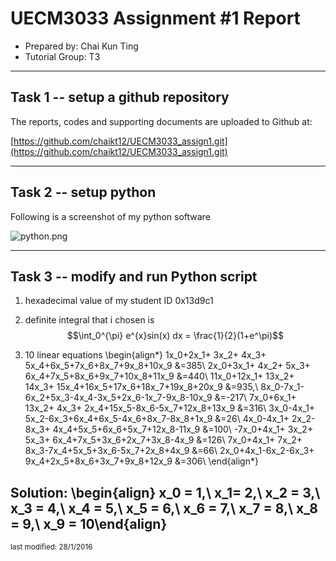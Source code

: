 UECM3033 Assignment #1 Report
========================================================

- Prepared by: Chai Kun Ting
- Tutorial Group: T3

--------------------------------------------------------

## Task 1 -- setup a github repository

The reports, codes and supporting documents are uploaded to Github at: 

[https://github.com/chaikt12/UECM3033_assign1.git](https://github.com/chaikt12/UECM3033_assign1.git)


---------------------------------------------------------

## Task 2 -- setup python

Following is a screenshot of my python software

![python.png](python.png)


------------------------------------------------------------

## Task 3 -- modify and run Python script

1. hexadecimal value of my student ID 0x13d9c1

2. definite integral that i chosen is $$\int_0^{\pi} e^{x}sin(x) dx = \frac{1}{2}(1+e^\pi)$$

3. 10 linear equations
\begin{align*}
1x_0+2x_1+	3x_2+	4x_3+	5x_4+6x_5+7x_6+8x_7+9x_8+10x_9 &=385\\
2x_0+3x_1+	4x_2+	5x_3+	6x_4+7x_5+8x_6+9x_7+10x_8+11x_9 &=440\\
11x_0+12x_1+	13x_2+	14x_3+	15x_4+16x_5+17x_6+18x_7+19x_8+20x_9
&=935,\\
8x_0-7x_1-6x_2+5x_3-4x_4-3x_5+2x_6-1x_7-9x_8-10x_9 &=-217\\
7x_0+6x_1+	13x_2+	4x_3+	2x_4+15x_5-8x_6-5x_7+12x_8+13x_9 &=316\\
3x_0-4x_1+	5x_2-6x_3+6x_4+6x_5-4x_6+8x_7-8x_8+1x_9 &=26\\
4x_0-4x_1+	2x_2-8x_3+	4x_4+5x_5+6x_6+5x_7+12x_8-11x_9 &=100\\
-7x_0+4x_1+	3x_2+	5x_3+	6x_4+7x_5+3x_6+2x_7+3x_8-4x_9 &=126\\
7x_0+4x_1+	7x_2+	8x_3-7x_4+5x_5+3x_6-5x_7+2x_8+4x_9 &=66\\
2x_0+4x_1-6x_2-6x_3+	9x_4+2x_5+8x_6+3x_7+9x_8+12x_9 &=306\\
\end{align*}

Solution: \begin{align} x_0 = 1,\\ x_1= 2,\\ x_2 = 3,\\ x_3 = 4,\\ x_4 = 5,\\ x_5 = 6,\\ x_6 = 7,\\ x_7 = 8,\\ x_8 = 9,\\ x_9 = 10\end{align}
-----------------------------------

<sup>last modified: 28/1/2016</sup>
